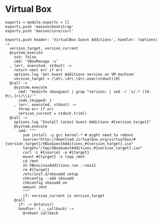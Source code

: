 
# Virtual Box

    exports = module.exports = []
    exports.push 'masson/bootstrap'
    exports.push 'masson/core/curl'

    exports.push header: 'VirtualBox Guest Additions', handler: (options) ->
      version_target, version_current
      @system.execute
        ssh: false
        cmd: 'VBoxManage -v'
      , (err, executed, stdout) ->
        return next err if err
        options.log 'Get Guest Additions version on VM machine'
        version_target = /\d+\.\d+\.\d+/.exec(stdout)[0]
      @call ->
        @system.execute
          cmd: "modinfo vboxguest | grep ^version: | sed -r 's/.* ([0-9\\.]+)/\\1/'"
          code_skipped: 1
        , (err, executed, stdout) ->
          throw err if err
          version_current = stdout.trim()
      @call ->
        options.log "Install latest Guest Additions #{version_target}"
        @system.execute
          cmd: """
            yum install -y gcc kernel-* # might need to reboot
            source="http://download.virtualbox.org/virtualbox/#{version_target}/VBoxGuestAdditions_#{version_target}.iso"
            target="/tmp/VBoxGuestAdditions_#{version_target}.iso"
            curl -L #{source} -o #{target}
            mount #{target} -o loop /mnt
            cd /mnt
            sh VBoxLinuxAdditions.run --nox11
            rm #{target}
            /etc/init.d/vboxadd setup
            chkconfig --add vboxadd
            chkconfig vboxadd on
            umount /mnt
            """
            if: version_current is version_target
        @call
          if: -> @status()
          handler: (_, callback) ->
            @reboot callback
        
